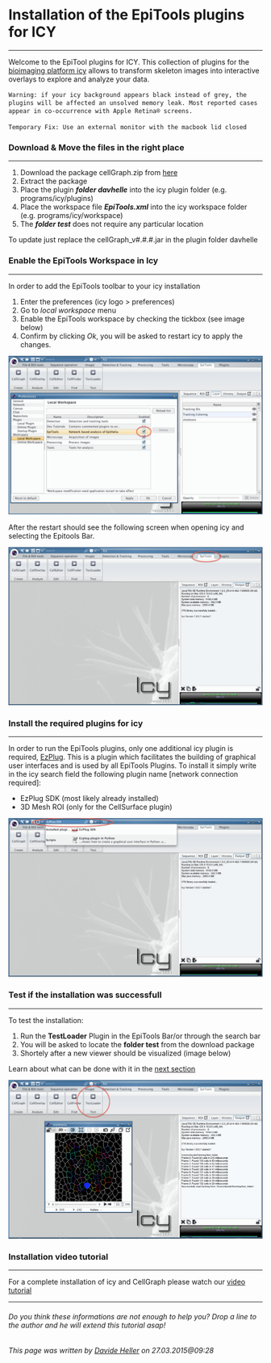 # Installation of the EpiTools plugins for ICY
---

Welcome to the EpiTool plugins for ICY. This collection of plugins for the <a href="http://icy.bioimageanalysis.org" target="_blank">bioimaging platform icy</a> allows to transform skeleton images into interactive overlays to explore and analyze your data. 

	Warning: if your icy background appears black instead of grey, the plugins will be affected an unsolved memory leak. Most reported cases appear in co-occurrence with Apple Retina® screens.
	
	Temporary Fix: Use an external monitor with the macbook lid closed   

### Download & Move the files in the right place
---

1. Download the package cellGraph.zip from [here](https://github.com/epitools/epitools-icy/releases)
2. Extract the package
3. Place the plugin **_folder davhelle_** into the icy plugin folder (e.g. programs/icy/plugins)
4. Place the workspace file **_EpiTools.xml_** into the icy workspace folder (e.g. programs/icy/workspace)
5. The **_folder test_** does not require any particular location

To update just replace the cellGraph_v#.#.#.jar in the plugin folder davhelle

### Enable the EpiTools Workspace in Icy
---

In order to add the EpiTools toolbar to your icy installation

1. Enter the preferences (icy logo > preferences) 
2. Go to _local workspace_ menu 
3. Enable the EpiTools workspace by checking the tickbox (see image below)
4. Confirm by clicking _Ok_, you will be asked to restart icy to apply the changes.

![Icy EpiTool's Bar](../Images/icy/workspace_preferences.png)

After the restart should see the following screen when opening icy and selecting the Epitools Bar.

![Icy EpiTool's Bar](../Images/icy/epitools_toolbar.png)

### Install the required plugins for icy
---

In order to run the EpiTools plugins, only one additional icy plugin is required, [EzPlug](http://icy.bioimageanalysis.org/plugin/EzPlug_SDK). This is a plugin which facilitates the building of graphical user interfaces and is used by all EpiTools Plugins. To install it simply write in the icy search field the following plugin name [network connection required]:

* EzPlug SDK (most likely already installed)
* 3D Mesh ROI (only for the CellSurface plugin)

![Icy Search Bar](../Images/icy/plugin_installation.png)

### Test if the installation was successfull
---
To test the installation:

1. Run the **TestLoader** Plugin in the EpiTools Bar/or through the search bar
2. You will be asked to locate the **folder test** from the download package
3. Shortely after a new viewer should be visualized (image below)
 
Learn about what can be done with it in the [next section](../01_CellOverlay)

![Test Loader Result](../Images/icy/test_plugin.png) 


### Installation video tutorial
---

For a complete installation of icy and CellGraph please watch our [video tutorial](https://www.dropbox.com/s/ajfhqeetxanw0l5/01_Plugin_installation.mov?dl=0)

---
######  Do you think these informations are not enough to help you? Drop a line to the author and he will extend this tutorial asap!

###### This page was written by [Davide Heller](mailto:davide.heller@gmail.com) on 27.03.2015@09:28



<script>
  (function(i,s,o,g,r,a,m){i['GoogleAnalyticsObject']=r;i[r]=i[r]||function(){
  (i[r].q=i[r].q||[]).push(arguments)},i[r].l=1*new Date();a=s.createElement(o),
  m=s.getElementsByTagName(o)[0];a.async=1;a.src=g;m.parentNode.insertBefore(a,m)
  })(window,document,'script','//www.google-analytics.com/analytics.js','ga');

  ga('create', 'UA-55332946-1', 'auto');
  ga('send', 'pageview');

</script>
